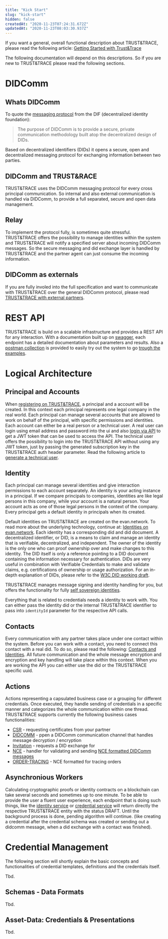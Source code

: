 ```yaml
---
title: "Kick Start"
slug: "kick-start"
hidden: false
createdAt: "2020-11-23T07:24:31.672Z"
updatedAt: "2020-11-23T08:03:30.937Z"
---
```


If you want a general, overall functional description about TRUST&TRACE, please read the following article: [Getting Started with Trust&Trace]

The following documentation will depend on this descriptions. So if you are new to TRUST&TRACE please read the following sections.

# DIDComm

## Whats DIDComm

To quote the [messaging protocol] from the DIF (decentralized identity foundation):

> The purpose of DIDComm is to provide a secure, private communication methodology built atop the decentralized design of DIDs.

Based on decentralized identifiers (DIDs) it opens a secure, open and decentralized messaging protocol for exchanging information between two parties.

## DIDComm and TRUST&RACE

TRUST&TRACE uses the DIDComm messaging protocol for every cross principal communication. So internal and also external communication is handled via DIDComm, to provide a full separated, secure and open data management.

## Relay

To implement the protocol fully, is sometimes quite stressful. TRUST&TRACE offers the possibility to manage identities within the system and TRUST&TRACE will notify a specified server about incoming DIDComm messages. So the secure messaging and did exchange layer is handled by TRUST&TRACE and the partner agent can just consume the incoming information.

## DIDComm as externals

If you are fully involed into the full specification and want to communicate with TRUST&TRACE over the general DIDComm protocol, please read [TRUST&TRACE with external partners].

# REST API

TRUST&TRACE is build on a scalable infrastructure and provides a REST API for any interaction. With a documentation built up on [swagger], each endpoint has a detailed documentation about parameters and results. Also a [postman collection] is provided to easily try out the system to go [trough the examples].

# Logical Architecture

## Principal and Accounts

When [registering on TRUST&TRACE], a principal and a account will be created. In this context each principal represents one legal company in the real world. Each principal can manage several accounts that are allowed to work on behalf of the principal, with specific permissions and identities. Each account can either be a real person or a technical user. A real user can login using email address and password into the ui and also [login via API] to get a JWT token that can be used to access the API. The technical user offers the possibility to login into the TRUST&TRACE API without using any JWT token, just by passing the generated subscription key in the TRUST&TRACE auth header parameter. Read the following article to [generate a technical user].

## Identity

Each principal can manage several identities and give interaction permissions to each account separately. An identity is your acting instance in a principal. If we compare principals to companies, identities are like legal persons in this company, while your account is a natural person. Your account acts as one of those legal persons in the context of the company. Every principal gets a default identity in principals when its created.

Default identities on TRUST&TRACE are created on the evan.network. To read more about the underlying technology, continue at: [Identities on evan.network]. Each identity has a corresponding did and did document. A decentralized identifier, or DID, is a means to claim and manage an identity that is verifiable, decentralized, and independent. The owner of the identity is the only one who can proof ownership over and make changes to this identity. The DID itself is only a reference pointing to a DID document containing the information necessary for authentication. DIDs are very useful in combination with Verifiable Credentials to make and validate claims, e.g. certifications of ownership or usage authorization. For an in-depth explanation of DIDs, please refer to the [W3C DID working draft].

TRUST&TRACE manages message signing and identity handling for you, but offers the functionality for fully [self sovereign identities].

Everything that is related to credentials needs a identity to work with. You can either pass the identity did or the internal TRUST&TRACE identifier to pass into `identityId` parameter for the respective API calls.

## Contacts

Every communication with any partner takes place under one contact within the system. Before you can work with a contact, you need to connect this contact with a real did. To do so, please read the following: [Contacts and Identities]. All future communication and the whole message encryption and encryption and key handling will take place within this context. When you are working the API you can either use the did or the TRUST&TRACE specific uuid.

## Actions

Actions representing a capsulated business case or a grouping for different credentials. Once executed, they handle sending of credentials in a specific manner and categorizes the whole communication within one thread. TRUST&TRACE supports currently the following business cases functionalities:

- [CSR] - requesting certificates from your partner
- [DIDCOMM] - ppen a DIDComm communication channel that handles message decryption / encryption
- [Invitation] - requests a DID exchange for
- [NCE] - handler for validating and sending [NCE formatted DIDComm messages]
- [ORDER-TRACING] - NCE formatted for tracing orders

## Asynchronious Workers

Calculating cryptographic proofs or identity contracts on a blockchain can take several seconds and sometimes up to one minute. To be able to provide the user a fluent user experience, each endpoint that is doing such things, like the [identity service] or [credential service] will return directly the respective TRUST&TRACE entity with the status DRAFT. Until the background process is done, pending algorithm will continue. (like creating a credential after the credential schema was created or sending out a didcomm message, when a did exchange with a contact was finished).

# Credential Management

The following section will shortly explain the basic concepts and functionalities of credential templates, definitions and the credentials itself.

Tbd.

## Schemas - Data Formats
Tbd.

## Asset-Data: Credentials & Presentations
Tbd.

[Contacts and Identities]: ./contacts-and-identities
[generate a technical user]: ./login-and-auth
[Getting Started with Trust&Trace]: ./getting-started
[identities on evan.network]: https://evannetwork.github.io/docs/developers/concepts/Identities.html
[login via API]: ./login-and-auth
[messaging protocol]: https://identity.foundation/didcomm-messaging
[registering on Trust&Trace]: https://app.trust-trace.com
[self sovereign identities]: ./self-sovereign-identities
[TRUST&TRACE with external partners]: ./talking-didcomm
[W3C DID working draft]: https://w3c.github.io/did-core/
[Invitation]: ./login-and-auth
[Master data]: ../reference#npe
[CSR]: ../reference#csr
[ORDER-TRACING]: ../reference#npe
[NCE]: ../reference#npe
[DIDCOMM]: ../reference#didcomm-2
[NCE formatted DIDComm messages]: https://github.com/evannetwork/public-concepts/blob/master/Negotiated%20Credential%20Exchange/negotiated_credential_exchange.md
[identity service]: ../reference#identity
[credential service]: ../reference#credential
[swagger]: ./downloads-and-references
[postman collection]: ./downloads-and-references
[trough the examples]: ./trusttrace-a-love-story-from-b2b
